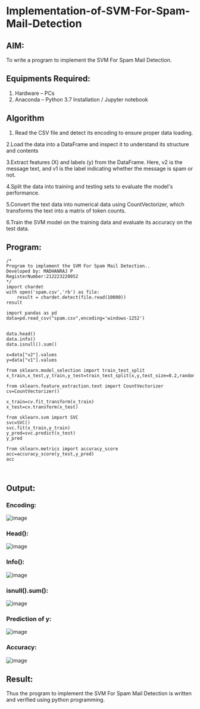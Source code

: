# Implementation-of-SVM-For-Spam-Mail-Detection

## AIM:
To write a program to implement the SVM For Spam Mail Detection.

## Equipments Required:
1. Hardware – PCs
2. Anaconda – Python 3.7 Installation / Jupyter notebook

## Algorithm

1. Read the CSV file and detect its encoding to ensure proper data loading.

2.Load the data into a DataFrame and inspect it to understand its structure and contents

3.Extract features (X) and labels (y) from the DataFrame. Here, v2 is the message text, and v1 is the label indicating whether the message is spam or not.

4.Split the data into training and testing sets to evaluate the model's performance.

5.Convert the text data into numerical data using CountVectorizer, which transforms the text into a matrix of token counts.

6.Train the SVM model on the training data and evaluate its accuracy on the test data.

## Program:
```
/*
Program to implement the SVM For Spam Mail Detection..
Developed by: MADHANRAJ P
RegisterNumber:212223220052
*/
import chardet
with open('spam.csv','rb') as file:
    result = chardet.detect(file.read(10000))
result

import pandas as pd
data=pd.read_csv("spam.csv",encoding='windows-1252')


data.head()
data.info()
data.isnull().sum()

x=data["v2"].values
y=data["v1"].values

from sklearn.model_selection import train_test_split
x_train,x_test,y_train,y_test=train_test_split(x,y,test_size=0.2,random_state=0)

from sklearn.feature_extraction.text import CountVectorizer
cv=CountVectorizer()

x_train=cv.fit_transform(x_train)
x_test=cv.transform(x_test)

from sklearn.svm import SVC
svc=SVC()
svc.fit(x_train,y_train)
y_pred=svc.predict(x_test)
y_pred

from sklearn.metrics import accuracy_score
acc=accuracy_score(y_test,y_pred)
acc



```

## Output:
### Encoding:
![image](https://github.com/user-attachments/assets/fae5d304-fe30-43aa-9eba-8255a181fb9f)

### Head():
![image](https://github.com/user-attachments/assets/d824d63e-db25-42b9-823f-7cf6c2a12a78)

### Info():
![image](https://github.com/user-attachments/assets/028ed981-94bf-404b-941b-06098c18339d)

### isnull().sum():
![image](https://github.com/user-attachments/assets/d5f2de14-34de-4a6b-a3db-0a7ee283d451)

### Prediction of y:
![image](https://github.com/user-attachments/assets/ac26701d-27e6-4d43-b0c2-96adad8b97ac)

### Accuracy:
![image](https://github.com/user-attachments/assets/994ee6e0-6c4f-45cc-b051-ab63f6d013b1)


## Result:
Thus the program to implement the SVM For Spam Mail Detection is written and verified using python programming.
